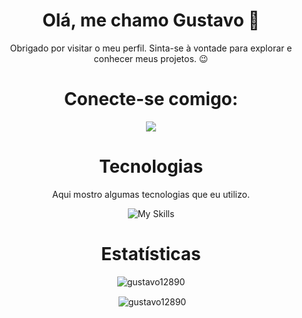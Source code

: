 <h1 align="center">Olá, me chamo Gustavo 🫡</h1>
<p align="center">Obrigado por visitar o meu perfil. Sinta-se à vontade para explorar e conhecer meus projetos. 😉</p>

<h1 align="center">Conecte-se comigo:</h1>

<div align="center">
<a href="https://www.linkedin.com/in/gustavo-oliveira-161502212/" target="_blank"><img loading="lazy" src="https://img.shields.io/badge/-LinkedIn-%230077B5?style=for-the-badge&logo=linkedin&logoColor=white" target="_blank"></a>   
</div>

<h1 align="center">Tecnologias</h1>
<p align="center">Aqui mostro algumas tecnologias que eu utilizo.</p>

<div align="center">
  
![My Skills](https://skills.thijs.gg/icons?i=html,css,js,react,php,cs,bootstrap,figma,mysql)

</div>

<h1 align="center">Estatísticas</h1>

<div align="center">
<p><img align="center" src="https://github-readme-stats.vercel.app/api/top-langs?username=gustavo12890&show_icons=true&locale=en&layout=compact" alt="gustavo12890" /></p>
<p>&nbsp;<img align="center" src="https://github-readme-stats.vercel.app/api?username=gustavo12890&show_icons=true&locale=en" alt="gustavo12890" /></p>
</div>
